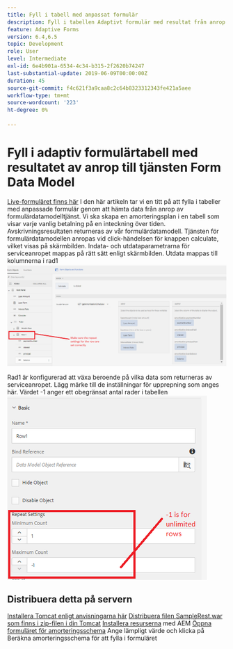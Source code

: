 ```yaml
---
title: Fyll i tabell med anpassat formulär
description: Fyll i tabellen Adaptivt formulär med resultat från anrop till tjänsten Formulärdatamodell
feature: Adaptive Forms
version: 6.4,6.5
topic: Development
role: User
level: Intermediate
exl-id: 6e4b901a-6534-4c34-b315-2f2620b74247
last-substantial-update: 2019-06-09T00:00:00Z
duration: 45
source-git-commit: f4c621f3a9caa8c2c64b8323312343fe421a5aee
workflow-type: tm+mt
source-wordcount: '223'
ht-degree: 0%

---
```


# Fyll i adaptiv formulärtabell med resultatet av anrop till tjänsten Form Data Model

[Live-formuläret finns här](https://forms.enablementadobe.com/content/dam/formsanddocuments/amortization/jcr:content?wcmmode=disabled)
I den här artikeln tar vi en titt på att fylla i tabeller med anpassade formulär genom att hämta data från anrop av formulärdatamodelltjänst. Vi ska skapa en amorteringsplan i en tabell som visar varje vanlig betalning på en inteckning över tiden. Avskrivningsresultaten returneras av vår formulärdatamodell. Tjänsten för formulärdatamodellen anropas vid click-händelsen för knappen calculate, vilket visas på skärmbilden. Indata- och utdataparametrarna för serviceanropet mappas på rätt sätt enligt skärmbilden. Utdata mappas till kolumnerna i rad1
![clickevent](assets/amortization.PNG)

Rad1 är konfigurerad att växa beroende på vilka data som returneras av serviceanropet. Lägg märke till de inställningar för upprepning som anges här. Värdet -1 anger ett obegränsat antal rader i tabellen
![Rad1](assets/rowconfiguration.PNG)

## Distribuera detta på servern

[Installera Tomcat enligt anvisningarna här](/help/forms/ic-print-channel-tutorial/set-up-tomcat.md)
[Distribuera filen SampleRest.war som finns i zip-filen i din Tomcat](assets/sample-rest.zip)
[Installera resurserna](assets/amortizationschedule.zip) med AEM
[Öppna formuläret för amorteringsschema](http://localhost:4502/content/dam/formsanddocuments/amortization/jcr:content?wcmmode=disabled)
Ange lämpligt värde och klicka på Beräkna amorteringsschema för att fylla i formuläret
